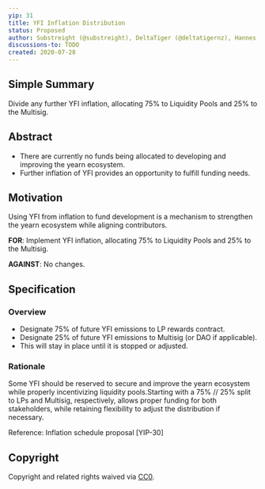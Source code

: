 ```yaml
---
yip: 31
title: YFI Inflation Distribution
status: Proposed
author: Substreight (@substreight), DeltaTiger (@deltatigernz), Hannes Graah, Daryl Lau (@Daryllautk)
discussions-to: TODO
created: 2020-07-28
---
```


## Simple Summary
Divide any further YFI inflation, allocating 75% to Liquidity Pools and 25% to the Multisig.

## Abstract
* There are currently no funds being allocated to developing and  improving the yearn ecosystem. 
* Further inflation of YFI provides an opportunity to fulfill funding needs.

## Motivation
Using YFI from inflation to fund development is a mechanism to strengthen the yearn ecosystem while aligning contributors. 

**FOR**: Implement YFI inflation, allocating 75% to Liquidity Pools and 25% to the Multisig.

**AGAINST**: No changes.

## Specification

### Overview
* Designate 75% of future YFI emissions to LP rewards contract. 
* Designate 25% of future YFI emissions to Multisig (or DAO if applicable).
* This will stay in place until it is stopped or adjusted.

### Rationale

Some YFI should be reserved to secure and improve the yearn ecosystem while properly incentivizing liquidity pools.Starting with a 75% // 25% split to LPs and Multisig, respectively, allows proper funding for both stakeholders, while retaining flexibility to adjust the distribution if necessary. 

Reference: Inflation schedule proposal [YIP-30]

## Copyright
Copyright and related rights waived via [CC0](https://creativecommons.org/publicdomain/zero/1.0/).

